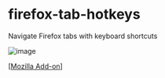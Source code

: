 # firefox-tab-hotkeys
Navigate Firefox tabs with keyboard shortcuts

![image](https://user-images.githubusercontent.com/1143226/120928524-6bf2d000-c6fe-11eb-9f7f-f728a7cc7552.png)

[[Mozilla Add-on](https://addons.mozilla.org/firefox/addon/tabs-hotkeys/)]
